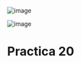 ![image](https://github.com/AxAmaro09/Practica-20/assets/148808039/b72be1f3-bdc2-4951-b50b-d2107732b911)


![image](https://github.com/AxAmaro09/Practica-20/assets/148808039/fc862c68-addb-4e8a-aec0-a81863b3a690)
# Practica 20
